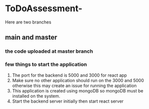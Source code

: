 # ToDoAssessment-

Here are two branches 
## main and master 
### the code uploaded at master branch 
### few things to start the application 
1. The port for the backend is 5000 and 3000 for react app 
2. Make sure no other application should run on the 3000 and 5000 otherwise this may create an issue for running the application 
3. This application is created using mongoDB so mongoDB must be installed on the system. 
4. Start the backend server initially then start react server 

